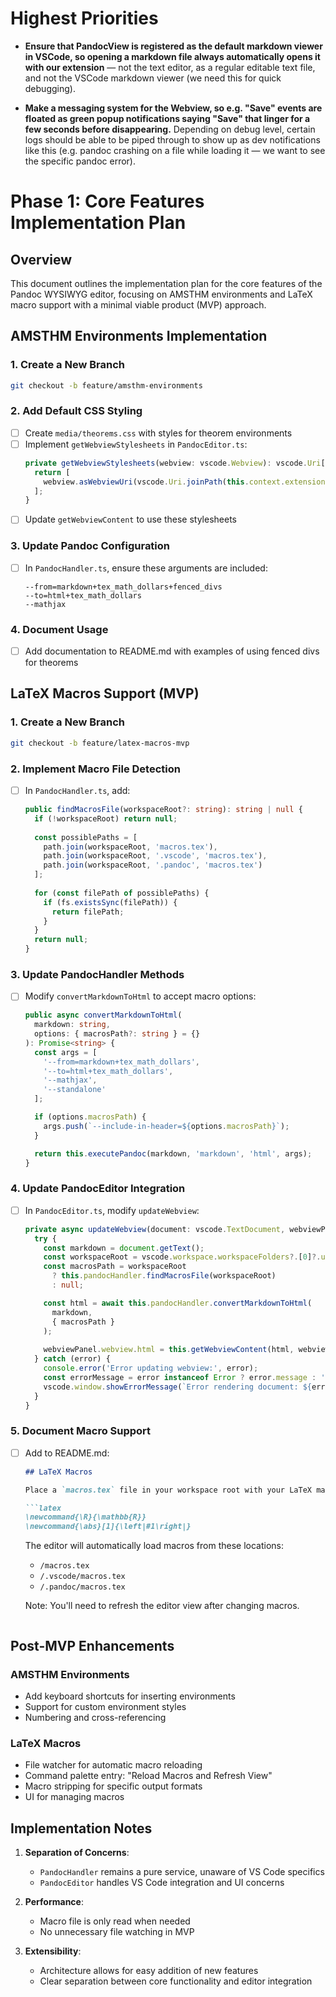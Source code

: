 # Highest Priorities

- **Ensure that PandocView is registered as the default markdown viewer in VSCode, so opening a markdown file always automatically opens it with our extension** — not the text editor, as a regular editable text file, and not the VSCode markdown viewer (we need this for quick debugging).

- **Make a messaging system for the Webview, so e.g. "Save" events are floated as green popup notifications saying "Save" that linger for a few seconds before disappearing.** Depending on debug level, certain logs should be able to be piped through to show up as dev notifications like this (e.g. pandoc crashing on a file while loading it — we want to see the specific pandoc error).

# Phase 1: Core Features Implementation Plan

## Overview
This document outlines the implementation plan for the core features of the Pandoc WYSIWYG editor, focusing on AMSTHM environments and LaTeX macro support with a minimal viable product (MVP) approach.

## AMSTHM Environments Implementation

### 1. Create a New Branch
```bash
git checkout -b feature/amsthm-environments
```

### 2. Add Default CSS Styling
- [ ] Create `media/theorems.css` with styles for theorem environments
- [ ] Implement `getWebviewStylesheets` in `PandocEditor.ts`:
  ```typescript
  private getWebviewStylesheets(webview: vscode.Webview): vscode.Uri[] {
    return [
      webview.asWebviewUri(vscode.Uri.joinPath(this.context.extensionUri, 'media', 'theorems.css'))
    ];
  }
  ```
- [ ] Update `getWebviewContent` to use these stylesheets

### 3. Update Pandoc Configuration
- [ ] In `PandocHandler.ts`, ensure these arguments are included:
  ```
  --from=markdown+tex_math_dollars+fenced_divs
  --to=html+tex_math_dollars
  --mathjax
  ```

### 4. Document Usage
- [ ] Add documentation to README.md with examples of using fenced divs for theorems

## LaTeX Macros Support (MVP)

### 1. Create a New Branch
```bash
git checkout -b feature/latex-macros-mvp
```

### 2. Implement Macro File Detection
- [ ] In `PandocHandler.ts`, add:
  ```typescript
  public findMacrosFile(workspaceRoot?: string): string | null {
    if (!workspaceRoot) return null;
    
    const possiblePaths = [
      path.join(workspaceRoot, 'macros.tex'),
      path.join(workspaceRoot, '.vscode', 'macros.tex'),
      path.join(workspaceRoot, '.pandoc', 'macros.tex')
    ];
    
    for (const filePath of possiblePaths) {
      if (fs.existsSync(filePath)) {
        return filePath;
      }
    }
    return null;
  }
  ```

### 3. Update PandocHandler Methods
- [ ] Modify `convertMarkdownToHtml` to accept macro options:
  ```typescript
  public async convertMarkdownToHtml(
    markdown: string, 
    options: { macrosPath?: string } = {}
  ): Promise<string> {
    const args = [
      '--from=markdown+tex_math_dollars',
      '--to=html+tex_math_dollars',
      '--mathjax',
      '--standalone'
    ];

    if (options.macrosPath) {
      args.push(`--include-in-header=${options.macrosPath}`);
    }

    return this.executePandoc(markdown, 'markdown', 'html', args);
  }
  ```

### 4. Update PandocEditor Integration
- [ ] In `PandocEditor.ts`, modify `updateWebview`:
  ```typescript
  private async updateWebview(document: vscode.TextDocument, webviewPanel: vscode.WebviewPanel) {
    try {
      const markdown = document.getText();
      const workspaceRoot = vscode.workspace.workspaceFolders?.[0]?.uri.fsPath;
      const macrosPath = workspaceRoot 
        ? this.pandocHandler.findMacrosFile(workspaceRoot)
        : null;

      const html = await this.pandocHandler.convertMarkdownToHtml(
        markdown, 
        { macrosPath }
      );
      
      webviewPanel.webview.html = this.getWebviewContent(html, webviewPanel.webview);
    } catch (error) {
      console.error('Error updating webview:', error);
      const errorMessage = error instanceof Error ? error.message : 'Unknown error';
      vscode.window.showErrorMessage(`Error rendering document: ${errorMessage}`);
    }
  }
  ```

### 5. Document Macro Support
- [ ] Add to README.md:
  ```markdown
  ## LaTeX Macros
  
  Place a `macros.tex` file in your workspace root with your LaTeX macro definitions:
  
  ```latex
  \newcommand{\R}{\mathbb{R}}
  \newcommand{\abs}[1]{\left|#1\right|}
  ```
  
  The editor will automatically load macros from these locations:
  - `/macros.tex`
  - `/.vscode/macros.tex`
  - `/.pandoc/macros.tex`
  
  Note: You'll need to refresh the editor view after changing macros.
  ```

## Post-MVP Enhancements

### AMSTHM Environments
- Add keyboard shortcuts for inserting environments
- Support for custom environment styles
- Numbering and cross-referencing

### LaTeX Macros
- File watcher for automatic macro reloading
- Command palette entry: "Reload Macros and Refresh View"
- Macro stripping for specific output formats
- UI for managing macros

## Implementation Notes

1. **Separation of Concerns**:
   - `PandocHandler` remains a pure service, unaware of VS Code specifics
   - `PandocEditor` handles VS Code integration and UI concerns

2. **Performance**:
   - Macro file is only read when needed
   - No unnecessary file watching in MVP

3. **Extensibility**:
   - Architecture allows for easy addition of new features
   - Clear separation between core functionality and editor integration
